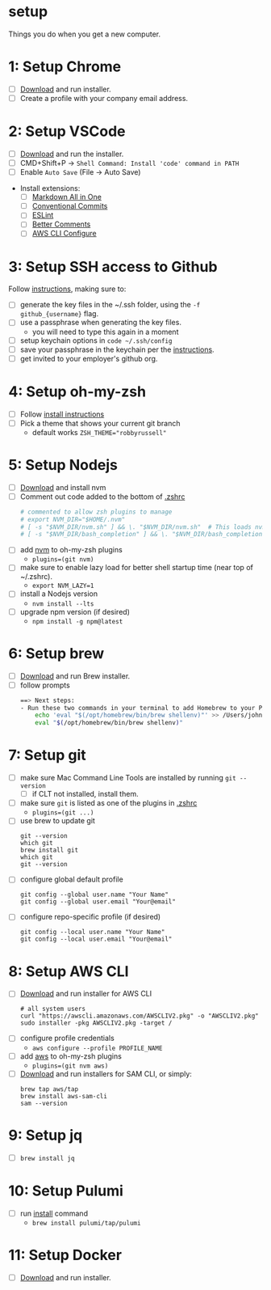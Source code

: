 # setup
Things you do when you get a new computer.

# 1: Setup Chrome
- [ ] [Download](https://www.google.com/chrome/downloads/) and run installer.
- [ ] Create a profile with your company email address.

# 2: Setup VSCode
- [ ] [Download](https://code.visualstudio.com/download) and run the installer.
- [ ] CMD+Shift+P -> `Shell Command: Install 'code' command in PATH`
- [ ] Enable `Auto Save` (File -> Auto Save)
- Install extensions:
    - [ ] [Markdown All in One](https://marketplace.visualstudio.com/items?itemName=yzhang.markdown-all-in-one)
    - [ ] [Conventional Commits](https://marketplace.visualstudio.com/items?itemName=vivaxy.vscode-conventional-commits)
    - [ ] [ESLint](https://marketplace.visualstudio.com/items?itemName=dbaeumer.vscode-eslint)
    - [ ] [Better Comments](https://marketplace.visualstudio.com/items?itemName=aaron-bond.better-comments)
    - [ ] [AWS CLI Configure](https://marketplace.visualstudio.com/items?itemName=mark-tucker.aws-cli-configure)

# 3: Setup SSH access to Github
Follow [instructions](https://docs.github.com/en/authentication/connecting-to-github-with-ssh), making sure to:
- [ ] generate the key files in the ~/.ssh folder, using the `-f github_{username}` flag.
- [ ] use a passphrase when generating the key files.
    * you will need to type this again in a moment
- [ ] setup keychain options in `code ~/.ssh/config`
- [ ] save your passphrase in the keychain per the [instructions](https://docs.github.com/en/authentication/connecting-to-github-with-ssh/generating-a-new-ssh-key-and-adding-it-to-the-ssh-agent).
- [ ] get invited to your employer's github org.

# 4: Setup oh-my-zsh
- [ ] Follow [install instructions](https://ohmyz.sh/#install)
- [ ] Pick a theme that shows your current git branch
    * default works `ZSH_THEME="robbyrussell"`

# 5: Setup Nodejs
- [ ] [Download](https://github.com/nvm-sh/nvm#install--update-script) and install nvm
- [ ] Comment out code added to the bottom of [.zshrc](~/.zshrc)
    ```bash
    # commented to allow zsh plugins to manage
    # export NVM_DIR="$HOME/.nvm"
    # [ -s "$NVM_DIR/nvm.sh" ] && \. "$NVM_DIR/nvm.sh"  # This loads nvm
    # [ -s "$NVM_DIR/bash_completion" ] && \. "$NVM_DIR/bash_completion"  # This loads nvm bash_completion
    ```
- [ ] add [nvm](https://github.com/ohmyzsh/ohmyzsh/tree/master/plugins/nvm) to oh-my-zsh plugins
    * `plugins=(git nvm)`
- [ ] make sure to enable lazy load for better shell startup time (near top of ~/.zshrc).
    * `export NVM_LAZY=1`
- [ ] install a Nodejs version
    * `nvm install --lts`
- [ ] upgrade npm version (if desired)
    * `npm install -g npm@latest`

# 6: Setup brew
- [ ] [Download](https://brew.sh/) and run Brew installer.
- [ ] follow prompts
    ```bash
    ==> Next steps:
    - Run these two commands in your terminal to add Homebrew to your PATH:
        echo 'eval "$(/opt/homebrew/bin/brew shellenv)"' >> /Users/johngrant/.zprofile
        eval "$(/opt/homebrew/bin/brew shellenv)"
    ```

# 7: Setup git
- [ ] make sure Mac Command Line Tools are installed by running `git --version`
  - [ ] if CLT not installed, install them.
- [ ] make sure `git` is listed as one of the plugins in [.zshrc](~/.zshrc)
    * `plugins=(git ...)`
- [ ] use brew to update git
   ```
   git --version
   which git
   brew install git
   which git
   git --version
   ```
- [ ] configure global default profile
   ```
   git config --global user.name "Your Name"
   git config --global user.email "Your@email"
   ```
- [ ] configure repo-specific profile (if desired)
   ```
   git config --local user.name "Your Name"
   git config --local user.email "Your@email"
   ```

# 8: Setup AWS CLI
- [ ] [Download](https://docs.aws.amazon.com/cli/latest/userguide/getting-started-install.html) and run installer for AWS CLI
    ```
    # all system users
    curl "https://awscli.amazonaws.com/AWSCLIV2.pkg" -o "AWSCLIV2.pkg"
    sudo installer -pkg AWSCLIV2.pkg -target /
    ```
- [ ] configure profile credentials
    * `aws configure --profile PROFILE_NAME`
- [ ] add [aws](https://github.com/ohmyzsh/ohmyzsh/tree/master/plugins/aws) to oh-my-zsh plugins
    * `plugins=(git nvm aws)`
- [ ] [Download](https://docs.aws.amazon.com/serverless-application-model/latest/developerguide/serverless-sam-cli-install.html) and run installers for SAM CLI, or simply:
    ```
    brew tap aws/tap
    brew install aws-sam-cli
    sam --version
    ```

# 9: Setup jq
- [ ] `brew install jq`

# 10: Setup Pulumi
- [ ] run [install](https://www.pulumi.com/docs/get-started/aws/begin/) command
    * `brew install pulumi/tap/pulumi`

# 11: Setup Docker
- [ ] [Download](https://www.docker.com/get-started/) and run installer.

